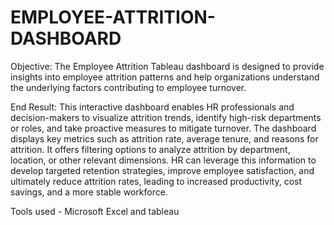 # EMPLOYEE-ATTRITION-DASHBOARD
Objective: The Employee Attrition Tableau dashboard is designed to provide insights into employee attrition patterns and help organizations understand the underlying factors contributing to employee turnover.

End Result: This interactive dashboard enables HR professionals and decision-makers to visualize attrition trends, identify high-risk departments or roles, and take proactive measures to mitigate turnover. The dashboard displays key metrics such as attrition rate, average tenure, and reasons for attrition. It offers filtering options to analyze attrition by department, location, or other relevant dimensions. HR can leverage this information to develop targeted retention strategies, improve employee satisfaction, and ultimately reduce attrition rates, leading to increased productivity, cost savings, and a more stable workforce.

Tools used - Microsoft Excel and tableau 
